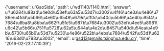 {'username': u'GaoSida', 'path': u'wd1140/1140.html', 'answer': u'\u6284\u88ad\u4e0d\u53ef\u63a5\u53d7\u3002\u4f46\u4e3a\u4e86\u786e\u4fdd\u5b66\u4e60\u6548\u679c\uff0c\u540c\u5b66\u4e4b\u95f4\u7684\u8ba8\u8bba\u662f\u5fc5\u987b\u7684\u3002\u53ef\u4ee5\u8981\u6c42\u5b66\u751f\u5728\u62a5\u544a\u4e2d\u8457\u540d\u54ea\u4e9b\u5730\u65b9\u53d7\u5230\u4e86\u522b\u4eba\u7684\u542f\u53d1\u6216\u63d0\u793a\u3002', 'email': u'gsd13@mails.tsinghua.edu.cn', 'time': '2016-02-23:17:10:39'}